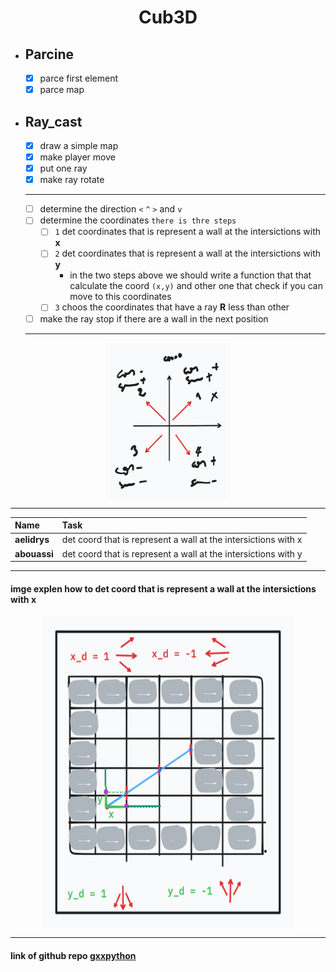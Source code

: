 <div align="center">
  <h1 style="text-align: center;">Cub3D</h1>
</div>

- ## Parcine

	- [x] parce first element
	- [x] parce map

- ## Ray_cast
	- [x] draw a simple map
	- [x] make player move
	- [x] put one ray
	- [x] make ray rotate
	***
	- [ ] determine the direction `<` `^` `>` and `v`
	- [ ] determine the coordinates `there is thre steps`
		- [ ] `1` det coordinates that is represent a wall at the intersictions with __x__
		- [ ] `2` det coordinates that is represent a wall at the intersictions with __y__
			- in the two steps above we should write a function that that calculate the coord `(x,y)`
				and other one that check if you can  move to this coordinates
		- [ ] `3` choos the coordinates that have a ray __R__ less than other
	- [ ] make the ray stop if there are a wall in the next position
	***
<div class="imge1">
	<img src="image1.png" width="200" height="250">
</div>

***
|Name|Task|
|:-|:-|
| **aelidrys** |  det coord that is represent a wall at the intersictions with x  |
| **abouassi** |  det coord that is represent a wall at the intersictions with y  |
<!-- <img src="w3schools.jpg" width="300" height="400"> -->
***
#### imge explen how to det coord that is represent a wall at the intersictions with x

<div class="imge2">
	<img src="image2.png" width="400" height="500">
</div>

<style>

	.imge1
		{
		display:flex;
		justify-content:center;
    	align-items: center;
		}
	.imge2
		{
		display:flex;
		justify-content:center;
    	align-items: center;
		}
</style>
***
#### link of github repo [gxxpython](https://github.com/gxxpython/cub)
